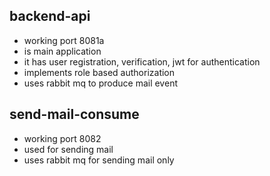 ## backend-api
* working port 8081a
* is main application
* it has user registration, verification, jwt for authentication
* implements role based authorization
* uses rabbit mq to produce mail event

## send-mail-consume
* working port 8082
* used for sending mail
* uses rabbit mq for sending mail only